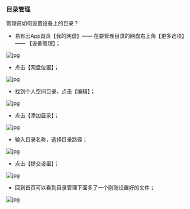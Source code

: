 ### 目录管理
管理员如何设置设备上的目录？

- 易有云App首页【我的网盘】—— 在要管理目录的网盘右上角【更多选项】—— 【设备管理】；

![jpg](./image/directory_manager/1.jpg)

- 点击【网盘位置】；

![jpg](./image/directory_manager/2.jpg)

- 找到个人空间目录，点击【编辑】；

![jpg](./image/directory_manager/3.jpg)

- 点击【添加目录】；

![jpg](./image/directory_manager/4.jpg)

- 输入目录名称，选择目录路径；

![jpg](./image/directory_manager/5.jpg)

- 点击【提交设置】；

![jpg](./image/directory_manager/6.jpg)

- 回到首页可以看到目录管理下面多了一个刚刚设置好的文件；

![jpg](./image/directory_manager/7.jpg)